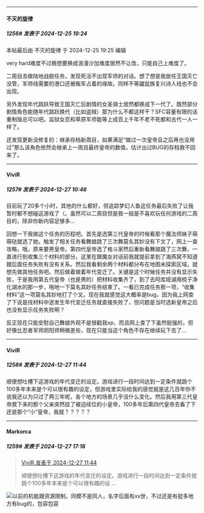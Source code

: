 ﻿
*****

####  不灭的旋律  
##### 1256#       发表于 2024-12-25 19:24

 本帖最后由 不灭的旋律 于 2024-12-25 19:25 编辑 

very hard难度不过瘾想要换成浪漫沙加难度居然不让改，只能自己上难度了。

二周目去做陆地战舰任务，发现死活不出现军师的对话。想了想是我放任王国灭亡没管，军师线需要的港口还被叛军占着的缘故。同样不等鼹鼠族复兴诗人线也不会出现。

另外发现年代跳跃导致王国灭亡后剧情的女圣骑士居然都换成下一代了。既然部分剧情角色能随年代跳跃换代（比如盗贼）那为什么不都这样干？SFC容量有限的话重制版总可以吧。监狱女忍和草原军师能等上成百上千年不老不死都和古代一人一样了。

还发现更新没修复的：继承存档新周目，如果满足“做过一次皇帝且之后再也没用过”那么该角色依然会继承上一周目最终皇帝的数值，估计出过BUG的存档救不回来了。


*****

####  ViviR  
##### 1257#       发表于 2024-12-27 10:46

目前玩了20多个小时，其他的什么都好，但追踪梦幻人鱼这任务最后失败了让我暂时都不想碰这游戏了（。虽然可以二周目但是我一般是不喜欢玩任何游戏的二周目的，除非你新内容足够多…

回想一下我做这个任务的历程吧。首先是选第三代皇帝的时候看那个魔法师妹子萌萌哒就选了她。触发了相关任务看舞娘跳了三次舞莫名其妙没有下文了，网上一查攻略，哦，原来要男皇帝。第四代皇帝选了格斗家然后重新看舞娘跳了三次舞，一直进行到收集三个材料的部分。这里在跟魔女对话前我就提前拿到了海燕窝不知道跟后面任务失败有没有关系。然后我看剩余两个材料都分布在地图未探索区域，就想先做其他任务吧。然后做着做着年代变迁了。关键是这个时候任务并没有显示失败，于是我用第五代皇帝（也是男的）把材料收集齐了，到了去阿库娅湖用梳子净化湖水的那一步，啪地一下莫名其妙任务结束了。一看已完成任务那一项，“收集材料”这一项莫名其妙地打了个叉。现在我就感觉这大概率是bug，因为我上网查了下说是找材料中途发生年代变迁任务就直接失败了，但问题是当时选新皇帝之后也没有显示任务失败啊？

反正现在只能安慰自己舞娘外观不是很戳我xp，而且网上查了下虽然挺强的，但好像比忍者军师阴阳师稍微差些，现在只能当这个角色不存在继续玩下去了…


*****

####  ViviR  
##### 1258#       发表于 2024-12-27 11:44

顺便想吐槽下这游戏的年代变迁的设定。游戏进行一段时间达到一定条件就跳个100多年本来是个可以很有趣的设定，但游戏里实际给我的感觉就是这几百年你不说我还以为只过了两三年呢，各个地方的场景几乎没什么变化。然后我用第三代皇帝救下来的那个父亲突然挂了被迫续位的小皇帝，100多年后第四代皇帝去看了下还是那个“小”皇帝，我就？？？？？


*****

####  Markorca  
##### 1259#       发表于 2024-12-27 17:18

<blockquote><a href="httphttps://bbs.saraba1st.com/2b/forum.php?mod=redirect&amp;goto=findpost&amp;pid=67033101&amp;ptid=2188121" target="_blank">ViviR 发表于 2024-12-27 11:44</a>

顺便想吐槽下这游戏的年代变迁的设定。游戏进行一段时间达到一定条件就跳个100多年本来是个可以很有趣的设 ...</blockquote>
<img src="https://static.saraba1st.com/image/smiley/face2017/065.png" referrerpolicy="no-referrer">以前的机能跟资源限制，同模不是同人，名字后面有xx世，不过还是有挺多地方有bug的，包容包容

